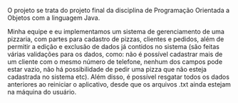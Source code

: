 O projeto se trata do projeto final da disciplina de Programação Orientada a Objetos com a linguagem Java.

Minha equipe e eu implementamos um sistema de gerenciamento de uma pizzaria, com partes para cadastro de pizzas, clientes e pedidos, além de permitir a edição e exclusão de dados já contidos no sistema (são feitas várias validações para os dados, como: não é possível cadastrar mais de um cliente com o mesmo número de telefone, nenhum dos campos pode estar vazio, não há possibilidade de pedir uma pizza que não esteja cadastrada no sistema etc). Além disso, é possível resgatar todos os dados anteriores ao reiniciar o aplicativo, desde que os arquivos .txt ainda estejam na máquina do usuário.
